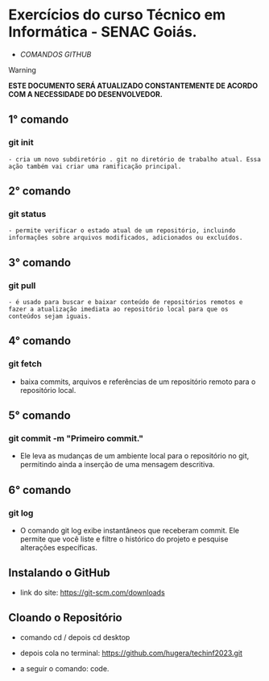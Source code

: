 # Exercícios do curso Técnico em Informática - SENAC Goiás.

* *COMANDOS GITHUB*

> [!WARNING]
> **ESTE DOCUMENTO SERÁ ATUALIZADO CONSTANTEMENTE DE ACORDO COM A NECESSIDADE DO DESENVOLVEDOR.**

## 1° comando

### git init 

    - cria um novo subdiretório . git no diretório de trabalho atual. Essa ação também vai criar uma ramificação principal.

## 2° comando

### git status

    - permite verificar o estado atual de um repositório, incluindo informações sobre arquivos modificados, adicionados ou excluídos.


## 3° comando

### git pull

    - é usado para buscar e baixar conteúdo de repositórios remotos e fazer a atualização imediata ao repositório local para que os conteúdos sejam iguais.

## 4° comando

### git fetch

   - baixa commits, arquivos e referências de um repositório remoto para o repositório local.

## 5° comando

### git commit -m "Primeiro commit."

  - Ele leva as mudanças de um ambiente local para o repositório no git, permitindo ainda a inserção de uma mensagem descritiva.

## 6° comando

### git log

  - O comando git log exibe instantâneos que receberam commit. Ele permite que você liste e filtre o histórico do projeto e pesquise alterações específicas.


## Instalando o GitHub
 - link do site: https://git-scm.com/downloads 

##  Cloando o Repositório

- comando cd / depois cd desktop

- depois cola no terminal: https://github.com/hugera/techinf2023.git

- a seguir o comando: code.


